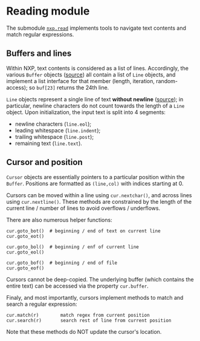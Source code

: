 
# Reading module

The submodule [`nxp.read`](https://github.com/jhadida/nxp/tree/master/src/nxp/read) implements tools to navigate text contents and match regular expressions.

## Buffers and lines

Within NXP, text contents is considered as a list of lines. Accordingly, the various `Buffer` objects ([source](https://github.com/jhadida/nxp/blob/master/src/nxp/read/buffer.py)) all contain a list of `Line` objects, and implement a list interface for that member (length, iteration, random-access); so `buf[23]` returns the 24th line.

`Line` objects represent a single line of text **without newline** ([source](ttps://github.com/jhadida/nxp/blob/master/src/nxp/read/line.py)); in particular, newline characters do not count towards the length of a `Line` object. Upon initialization, the input text is split into 4 segments:

- newline characters (`line.eol`);
- leading whitespace (`line.indent`);
- trailing whitespace (`line.post`);
- remaining text (`line.text`).

## Cursor and position

`Cursor` objects are essentially pointers to a particular position within the `Buffer`. Positions are formatted as `(line,col)` with indices starting at 0.

Cursors can be moved within a line using `cur.nextchar()`, and across lines using `cur.nextline()`. These methods are constrained by the length of the current line / number of lines to avoid overflows / underflows.

There are also numerous helper functions:
```
cur.goto_bot()  # beginning / end of text on current line
cur.goto_eot()

cur.goto_bol()  # beginning / enf of current line
cur.goto_eol()

cur.goto_bof()  # beginning / end of file
cur.goto_eof()
```

Cursors cannot be deep-copied. The underlying buffer (which contains the entire text) can be accessed via the property `cur.buffer`.

Finaly, and most importantly, cursors implement methods to match and search a regular expression:
```
cur.match(r)        match regex from current position
cur.search(r)       search rest of line from current position
```
Note that these methods do NOT update the cursor's location.
